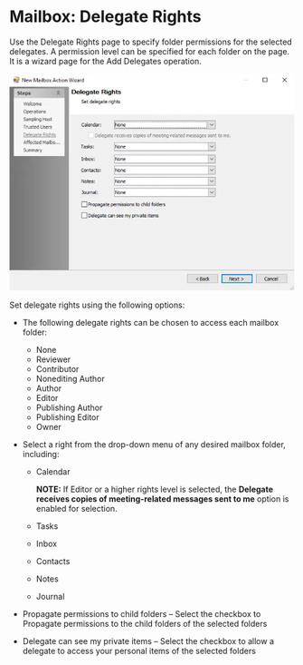# Mailbox: Delegate Rights

Use the Delegate Rights page to specify folder permissions for the selected delegates. A permission
level can be specified for each folder on the page. It is a wizard page for the Add Delegates
operation.

![New Mailbox Action Wizard Delegate Rights page](../../../../../../static/img/product_docs/accessanalyzer/admin/action/mailbox/delegaterights.webp)

Set delegate rights using the following options:

- The following delegate rights can be chosen to access each mailbox folder:

    - None
    - Reviewer
    - Contributor
    - Nonediting Author
    - Author
    - Editor
    - Publishing Author
    - Publishing Editor
    - Owner

- Select a right from the drop-down menu of any desired mailbox folder, including:

    - Calendar

        **NOTE:** If Editor or a higher rights level is selected, the **Delegate receives copies of
        meeting-related messages sent to me** option is enabled for selection.

    - Tasks
    - Inbox
    - Contacts
    - Notes
    - Journal

- Propagate permissions to child folders – Select the checkbox to Propagate permissions to the child
  folders of the selected folders
- Delegate can see my private items – Select the checkbox to allow a delegate to access your
  personal items of the selected folders
